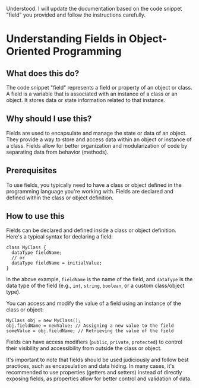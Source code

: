 
  
  Understood. I will update the documentation based on the code snippet "field" you provided and follow the instructions carefully.

# Understanding Fields in Object-Oriented Programming

## What does this do?
The code snippet "field" represents a field or property of an object or class. A field is a variable that is associated with an instance of a class or an object. It stores data or state information related to that instance.

## Why should I use this?
Fields are used to encapsulate and manage the state or data of an object. They provide a way to store and access data within an object or instance of a class. Fields allow for better organization and modularization of code by separating data from behavior (methods).

## Prerequisites
To use fields, you typically need to have a class or object defined in the programming language you're working with. Fields are declared and defined within the class or object definition.

## How to use this
Fields can be declared and defined inside a class or object definition. Here's a typical syntax for declaring a field:

```
class MyClass {
  dataType fieldName;
  // or
  dataType fieldName = initialValue;
}
```

In the above example, `fieldName` is the name of the field, and `dataType` is the data type of the field (e.g., `int`, `string`, `boolean`, or a custom class/object type).

You can access and modify the value of a field using an instance of the class or object:

```
MyClass obj = new MyClass();
obj.fieldName = newValue; // Assigning a new value to the field
someValue = obj.fieldName; // Retrieving the value of the field
```

Fields can have access modifiers (`public`, `private`, `protected`) to control their visibility and accessibility from outside the class or object.

It's important to note that fields should be used judiciously and follow best practices, such as encapsulation and data hiding. In many cases, it's recommended to use properties (getters and setters) instead of directly exposing fields, as properties allow for better control and validation of data.
  
  